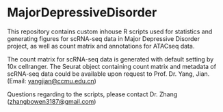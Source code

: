 # MajorDepressiveDisorder

This repository contains custom inhouse R scripts used for statistics and generating figures for scRNA-seq data in Major Depressive Disorder project, as well as count matrix and annotations for ATACseq data.

The count matrix for scRNA-seq data is generated with default setting by 10x cellranger. 
The Seurat object containing count matrix and metadata of scRNA-seq data could be available upon request to Prof. Dr. Yang, Jian. (Email: yangjian@ccmu.edu.cn)

Questions regarding to the scripts, please contact Dr. Zhang (zhangbowen3187@gmail.com)



